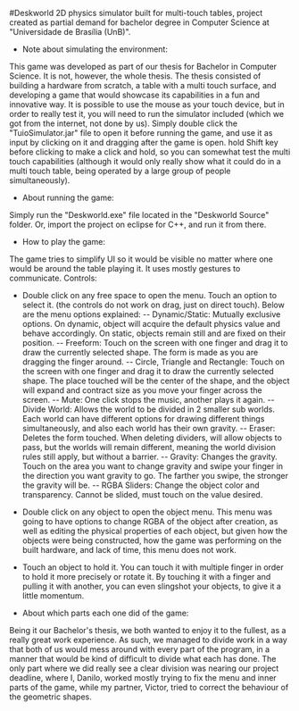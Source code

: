 #Deskworld
2D physics simulator built for multi-touch tables, project created as partial demand for bachelor degree in Computer Science at "Universidade de Brasília (UnB)".

* Note about simulating the environment:

This game was developed as part of our thesis for Bachelor in Computer Science. It is not, however, the whole thesis. The thesis consisted of building a hardware from scratch, a table with a multi touch surface, and developing a game that would showcase its capabilities in a fun and innovative way.
It is possible to use the mouse as your touch device, but in order to really test it, you will need to run the simulator included (which we got from the internet, not done by us).
Simply double click the "TuioSimulator.jar" file to open it before running the game, and use it as input by clicking on it and dragging after the game is open. hold Shift key before clicking to make a click and hold, so you can somewhat test the multi touch capabilities (although it would only really show what it could do in a multi touch table, being operated by a large group of people simultaneously).

* About running the game:

Simply run the "Deskworld.exe" file located in the "Deskworld Source" folder. Or, import the project on eclipse for C++, and run it from there.

* How to play the game:

The game tries to simplify UI so it would be visible no matter where one would be around the table playing it. It uses mostly gestures to communicate.
Controls:
- Double click on any free space to open the menu. Touch an option to select it. (the controls do not work on drag, just on direct touch). Below are the menu options explained:
-- Dynamic/Static: Mutually exclusive options. On dynamic, object will acquire the default physics value and behave accordingly. On static, objects remain still and are fixed on their position.
-- Freeform: Touch on the screen with one finger and drag it to draw the currently selected shape. The form is made as you are dragging the finger around.
-- Circle, Triangle and Rectangle: Touch on the screen with one finger and drag it to draw the currently selected shape. The place touched will be the center of the shape, and the object will expand and contract size as you move your finger across the screen.
-- Mute: One click stops the music, another plays it again.
-- Divide World: Allows the world to be divided in 2 smaller sub worlds. Each world can have different options for drawing different things simultaneously, and also each world has their own gravity.
-- Eraser: Deletes the form touched. When deleting dividers, will allow objects to pass, but the worlds will remain different, meaning the world division rules still apply, but without a barrier.
-- Gravity: Changes the gravity. Touch on the area you want to change gravity and swipe your finger in the direction you want gravity to go. The farther you swipe, the stronger the gravity will be.
-- RGBA Sliders: Change the object color and transparency. Cannot be slided, must touch on the value desired.

- Double click on any object to open the object menu. This menu was going to have options to change RGBA of the object after creation, as well as editing the physical properties of each object, but given how the objects were being constructed, how the game was performing on the built hardware, and lack of time, this menu does not work.

- Touch an object to hold it. You can touch it with multiple finger in order to hold it more precisely or rotate it. By touching it with a finger and pulling it with another, you can even slingshot your objects, to give it a little momentum.

* About which parts each one did of the game:

Being it our Bachelor's thesis, we both wanted to enjoy it to the fullest, as a really great work experience. As such, we managed to divide work in a way that both of us would mess around with every part of the program, in a manner that would be kind of difficult to divide what each has done. The only part where we did really see a clear division was nearing our project deadline, where I, Danilo, worked mostly trying to fix the menu and inner parts of the game, while my partner, Victor, tried to correct the behaviour of the geometric shapes.